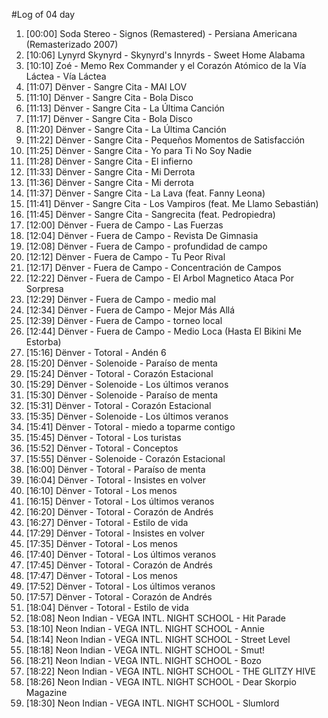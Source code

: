 #Log of 04 day

1. [00:00] Soda Stereo - Signos (Remastered) - Persiana Americana (Remasterizado 2007)
1. [10:06] Lynyrd Skynyrd - Skynyrd's Innyrds - Sweet Home Alabama
1. [10:10] Zoé - Memo Rex Commander y el Corazón Atómico de la Vía Láctea - Vía Láctea
1. [11:07] Dënver - Sangre Cita - MAI LOV
1. [11:10] Dënver - Sangre Cita - Bola Disco
1. [11:13] Dënver - Sangre Cita - La Última Canción
1. [11:17] Dënver - Sangre Cita - Bola Disco
1. [11:20] Dënver - Sangre Cita - La Última Canción
1. [11:22] Dënver - Sangre Cita - Pequeños Momentos de Satisfacción
1. [11:25] Dënver - Sangre Cita - Yo para Ti No Soy Nadie
1. [11:28] Dënver - Sangre Cita - El infierno
1. [11:33] Dënver - Sangre Cita - Mi Derrota
1. [11:36] Dënver - Sangre Cita - Mi derrota
1. [11:37] Dënver - Sangre Cita - La Lava (feat. Fanny Leona)
1. [11:41] Dënver - Sangre Cita - Los Vampiros (feat. Me Llamo Sebastián)
1. [11:45] Dënver - Sangre Cita - Sangrecita (feat. Pedropiedra)
1. [12:00] Dënver - Fuera de Campo - Las Fuerzas
1. [12:04] Dënver - Fuera de Campo - Revista De Gimnasia
1. [12:08] Dënver - Fuera de Campo - profundidad de campo
1. [12:12] Dënver - Fuera de Campo - Tu Peor Rival
1. [12:17] Dënver - Fuera de Campo - Concentración de Campos
1. [12:22] Dënver - Fuera de Campo - El Arbol Magnetico Ataca Por Sorpresa
1. [12:29] Dënver - Fuera de Campo - medio mal
1. [12:34] Dënver - Fuera de Campo - Mejor Más Allá
1. [12:39] Dënver - Fuera de Campo - torneo local
1. [12:44] Dënver - Fuera de Campo - Medio Loca (Hasta El Bikini Me Estorba)
1. [15:16] Dënver - Totoral - Andén 6
1. [15:20] Dënver - Solenoide - Paraíso de menta
1. [15:24] Dënver - Totoral - Corazón Estacional
1. [15:29] Dënver - Solenoide - Los últimos veranos
1. [15:30] Dënver - Solenoide - Paraíso de menta
1. [15:31] Dënver - Totoral - Corazón Estacional
1. [15:35] Dënver - Solenoide - Los últimos veranos
1. [15:41] Dënver - Totoral - miedo a toparme contigo
1. [15:45] Dënver - Totoral - Los turistas
1. [15:52] Dënver - Totoral - Conceptos
1. [15:55] Dënver - Solenoide - Corazón Estacional
1. [16:00] Dënver - Totoral - Paraíso de menta
1. [16:04] Dënver - Totoral - Insistes en volver
1. [16:10] Dënver - Totoral - Los menos
1. [16:15] Dënver - Totoral - Los últimos veranos
1. [16:20] Dënver - Totoral - Corazón de Andrés
1. [16:27] Dënver - Totoral - Estilo de vida
1. [17:29] Dënver - Totoral - Insistes en volver
1. [17:35] Dënver - Totoral - Los menos
1. [17:40] Dënver - Totoral - Los últimos veranos
1. [17:45] Dënver - Totoral - Corazón de Andrés
1. [17:47] Dënver - Totoral - Los menos
1. [17:52] Dënver - Totoral - Los últimos veranos
1. [17:57] Dënver - Totoral - Corazón de Andrés
1. [18:04] Dënver - Totoral - Estilo de vida
1. [18:08] Neon Indian - VEGA INTL. NIGHT SCHOOL - Hit Parade
1. [18:10] Neon Indian - VEGA INTL. NIGHT SCHOOL - Annie
1. [18:14] Neon Indian - VEGA INTL. NIGHT SCHOOL - Street Level
1. [18:18] Neon Indian - VEGA INTL. NIGHT SCHOOL - Smut!
1. [18:21] Neon Indian - VEGA INTL. NIGHT SCHOOL - Bozo
1. [18:22] Neon Indian - VEGA INTL. NIGHT SCHOOL - THE GLITZY HIVE
1. [18:26] Neon Indian - VEGA INTL. NIGHT SCHOOL - Dear Skorpio Magazine
1. [18:30] Neon Indian - VEGA INTL. NIGHT SCHOOL - Slumlord
